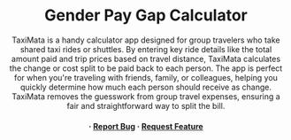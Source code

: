 <div align="center">

  <h1>Gender Pay Gap Calculator</h1>
  
  <p>
    TaxiMata is a handy calculator app designed for group travelers who take shared taxi rides or shuttles. By entering key ride details like the total amount paid and trip prices based on travel distance, TaxiMata calculates the change or cost split to be paid back to each person. The app is perfect for when you're traveling with friends, family, or colleagues, helping you quickly determine how much each person should receive as change. TaxiMata removes the guesswork from group travel expenses, ensuring a fair and straightforward way to split the bill.
  </p>

<h4>
  <span> · </span>
    <a href="https://github.com/corporomalala/TaxiMata/issues/">Report Bug</a>
  <span> · </span>
    <a href="https://github.com/corporomalala/TaxiMata/issues/">Request Feature</a>
  </h4>
</div>

<br />
